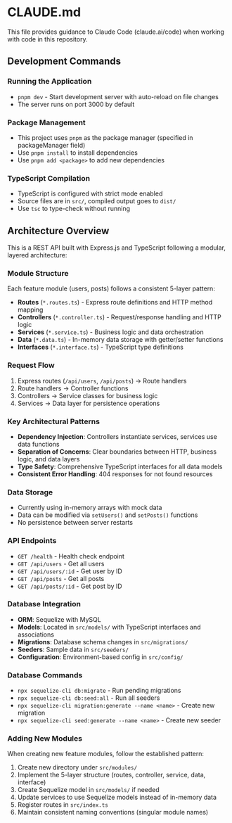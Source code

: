 # CLAUDE.md

This file provides guidance to Claude Code (claude.ai/code) when working with code in this repository.

## Development Commands

### Running the Application
- `pnpm dev` - Start development server with auto-reload on file changes
- The server runs on port 3000 by default

### Package Management
- This project uses `pnpm` as the package manager (specified in packageManager field)
- Use `pnpm install` to install dependencies
- Use `pnpm add <package>` to add new dependencies

### TypeScript Compilation
- TypeScript is configured with strict mode enabled
- Source files are in `src/`, compiled output goes to `dist/`
- Use `tsc` to type-check without running

## Architecture Overview

This is a REST API built with Express.js and TypeScript following a modular, layered architecture:

### Module Structure
Each feature module (users, posts) follows a consistent 5-layer pattern:
- **Routes** (`*.routes.ts`) - Express route definitions and HTTP method mapping
- **Controllers** (`*.controller.ts`) - Request/response handling and HTTP logic
- **Services** (`*.service.ts`) - Business logic and data orchestration
- **Data** (`*.data.ts`) - In-memory data storage with getter/setter functions
- **Interfaces** (`*.interface.ts`) - TypeScript type definitions

### Request Flow
1. Express routes (`/api/users`, `/api/posts`) → Route handlers
2. Route handlers → Controller functions
3. Controllers → Service classes for business logic
4. Services → Data layer for persistence operations

### Key Architectural Patterns
- **Dependency Injection**: Controllers instantiate services, services use data functions
- **Separation of Concerns**: Clear boundaries between HTTP, business logic, and data layers
- **Type Safety**: Comprehensive TypeScript interfaces for all data models
- **Consistent Error Handling**: 404 responses for not found resources

### Data Storage
- Currently using in-memory arrays with mock data
- Data can be modified via `setUsers()` and `setPosts()` functions
- No persistence between server restarts

### API Endpoints
- `GET /health` - Health check endpoint
- `GET /api/users` - Get all users
- `GET /api/users/:id` - Get user by ID
- `GET /api/posts` - Get all posts  
- `GET /api/posts/:id` - Get post by ID

### Database Integration
- **ORM**: Sequelize with MySQL
- **Models**: Located in `src/models/` with TypeScript interfaces and associations
- **Migrations**: Database schema changes in `src/migrations/`
- **Seeders**: Sample data in `src/seeders/`
- **Configuration**: Environment-based config in `src/config/`

### Database Commands
- `npx sequelize-cli db:migrate` - Run pending migrations
- `npx sequelize-cli db:seed:all` - Run all seeders
- `npx sequelize-cli migration:generate --name <name>` - Create new migration
- `npx sequelize-cli seed:generate --name <name>` - Create new seeder

### Adding New Modules
When creating new feature modules, follow the established pattern:
1. Create new directory under `src/modules/`
2. Implement the 5-layer structure (routes, controller, service, data, interface)
3. Create Sequelize model in `src/models/` if needed
4. Update services to use Sequelize models instead of in-memory data
5. Register routes in `src/index.ts`
6. Maintain consistent naming conventions (singular module names)